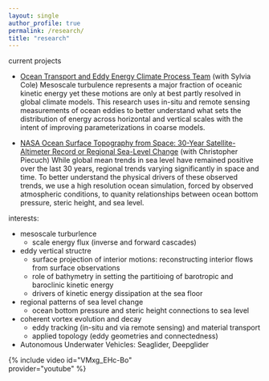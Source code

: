 ```yaml
---
layout: single
author_profile: true
permalink: /research/
title: "research"
---
```


current projects 
* [Ocean Transport and Eddy Energy Climate Process Team](https://ocean-eddy-cpt.github.io) (with Sylvia Cole) 
Mesoscale turbulence represents a major fraction of oceanic kinetic energy yet these motions are only at best partly resolved in global climate models. This research uses in-situ and remote sensing measurements of ocean eddies to better understand what sets the distribution of energy across horizontal and vertical scales with the intent of improving parameterizations in coarse models. 

* [NASA Ocean Surface Topography from Space: 30-Year Satellite-Altimeter Record or Regional Sea-Level Change](https://sealevel.jpl.nasa.gov/documents/1688/?list=projects) (with Christopher Piecuch)
While global mean trends in sea level have remained positive over the last 30 years, regional trends varying significantly in space and time. To better understand the physical drivers of these observed trends, we use a high resolution ocean simulation, forced by observed atmospheric conditions, to quanity relationships between ocean bottom pressure, steric height, and sea level. 

interests:
* mesoscale turburlence  
    + scale energy flux (inverse and forward cascades) 
* eddy vertical structre 
    + surface projection of interior motions: reconstructing interior flows from surface observations
    + role of bathymetry in setting the partitioing of barotropic and baroclinic kinetic energy 
    + drivers of kinetic energy dissipation at the sea floor 
* regional patterns of sea level change  
    + ocean bottom pressure and steric height connections to sea level  
* coherent vortex evolution and decay
    + eddy tracking (in-situ and via remote sensing) and material transport 
    + applied topology (eddy geometries and connectedness) 
* Autonomous Underwater Vehicles: Seaglider, Deepglider
<div style="width:350px; float: left">
{% include video id="VMxg_EHc-Bo" provider="youtube" %}
</div>
